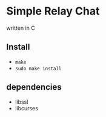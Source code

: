 # Simple Relay Chat
written in C

## Install 
- `make`
- `sudo make install`

## dependencies
- libssl
- libcurses
